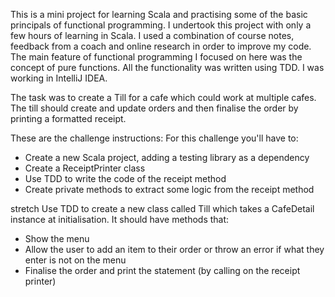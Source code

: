 This is a mini project for learning Scala and practising some of the basic principals of functional programming.
I undertook this project with only a few hours of learning in Scala. I used a combination of course notes, feedback from a coach and online research in order to improve my code.
The main feature of functional programming I focused on here was the concept of pure functions.
All the functionality was written using TDD.
I was working in IntelliJ IDEA.

The task was to create a Till for a cafe which could work at multiple cafes. The till should create and update orders and then finalise the order by printing a formatted receipt. 

These are the challenge instructions:
For this challenge you'll have to:
- Create a new Scala project, adding a testing library as a dependency
- Create a ReceiptPrinter class 
- Use TDD to write the code of the receipt method
- Create private methods to extract some logic from the receipt method

stretch Use TDD to create a new class called Till which takes a CafeDetail instance at initialisation.
It should have methods that:
- Show the menu
- Allow the user to add an item to their order or throw an error if what they enter is not on the menu
- Finalise the order and print the statement (by calling on the receipt printer)
